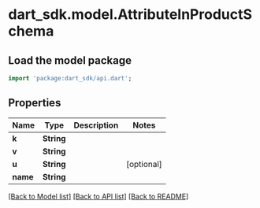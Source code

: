 # dart_sdk.model.AttributeInProductSchema

## Load the model package
```dart
import 'package:dart_sdk/api.dart';
```

## Properties
Name | Type | Description | Notes
------------ | ------------- | ------------- | -------------
**k** | **String** |  | 
**v** | **String** |  | 
**u** | **String** |  | [optional] 
**name** | **String** |  | 

[[Back to Model list]](../README.md#documentation-for-models) [[Back to API list]](../README.md#documentation-for-api-endpoints) [[Back to README]](../README.md)



